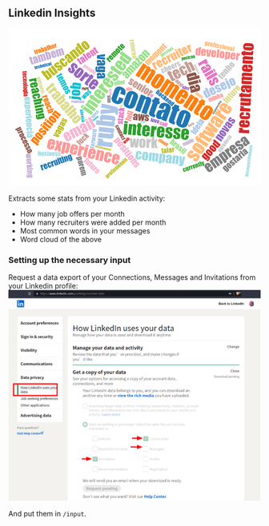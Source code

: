 ## Linkedin Insights

![word-cloud](./output/word_cloud.png)

Extracts some stats from your Linkedin activity:
* How many job offers per month
* How many recruiters were added per month
* Most common words in your messages
* Word cloud of the above

### Setting up the necessary input

Request a data export of your Connections, Messages and Invitations from your Linkedin profile:
![word-cloud](./linkedin-export.png)

And put them in `/input`.
